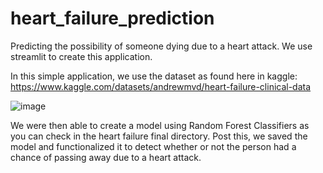 # heart_failure_prediction
Predicting the possibility of someone dying due to a heart attack. We use streamlit to create this application.

In this simple application, we use the dataset as found here in kaggle: https://www.kaggle.com/datasets/andrewmvd/heart-failure-clinical-data

![image](https://user-images.githubusercontent.com/95684845/222043963-c13c3598-2003-41b3-bc02-50ae27eb5561.png)

We were then able to create a model using Random Forest Classifiers as you can check in the heart failure final directory. Post this, we saved the model and functionalized
it to detect whether or not the person had a chance of passing away due to a heart attack.


